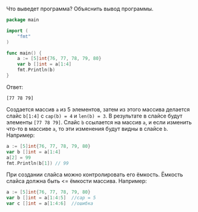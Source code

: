 Что выведет программа? Объяснить вывод программы.

```go
package main

import (
    "fmt"
)

func main() {
    a := [5]int{76, 77, 78, 79, 80}
    var b []int = a[1:4]
    fmt.Println(b)
}
```

Ответ:
```
[77 78 79]
```
Создается массив `a` из 5 элементов, затем из этого массива делается слайс `b[1:4]` с `cap(b) = 4` и `len(b) = 3`.
В результате в слайсе будут элементы `[77 78 79]`.
Слайс `b` ссылается на массив `a`, и если изменить что-то в массиве `a`, то эти изменения будут видны в слайсе `b`.
Например:

```go
a := [5]int{76, 77, 78, 79, 80}
var b []int = a[1:4]
a[2] = 99
fmt.Println(b[1]) // 99
```

При создании слайса можно контролировать его ёмкость.
Ёмкость слайса должна быть <= ёмкости массива.
Например:

```go
a := [5]int{76, 77, 78, 79, 80}
var b []int = a[1:4:5]  //cap = 5
var c []int = a[1:4:6]  //ошибка
```